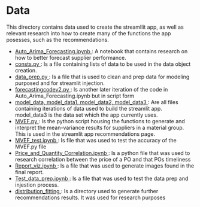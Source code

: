 # Data 

This directory contains data used to create the streamllit app, as well as relevant research into how to create many of the functions the app posesses, such as the recommendations.

- <ins> Auto_Arima_Forecasting.ipynb </ins>: A notebook that contains research on how to better forecast supplier performance.
- <ins> consts.py </ins>: Is a file containing lists of data to be used in the data object creation.
- <ins> data_prep.py </ins>: Is a file that is used to clean and prep data for modeling purposed and for streamlit injection.
- <ins> forecastingcodev2.py </ins>: Is another later iteration of the code in Auto_Arima_Forecasting.ipynb but in script form
- <ins> model_data, model_data1, model_data2, model_data3 </ins>: Are all files containing iterations of data used to build the streamlit app.
    model_data3 is the data set which the app currently uses.
- <ins> MVEF.py </ins>: Is the python script housing the functions to generate and interpret the mean-variance results for suppliers in a material group. This is used in the streamlit app recommendations page.
- <ins> MVEF_test.ipynb </ins>: Is file that was used to test the accuracy of the MVEF.py file
- <ins> Price_and_Quantity_Correlation.ipynb </ins>: Is a python file that was used to research correlation between the price of a PO and that POs timeliness
- <ins> Report_viz.ipynb </ins>: Is a file that was used to generate images found in the final report.
- <ins> Test_data_prep.ipynb </ins>: Is a file that was used to test the data prep and injestion process.
- <ins> distribution_fitting </ins>: Is a directory used to generate further recommendations results. It was used for research purposes
